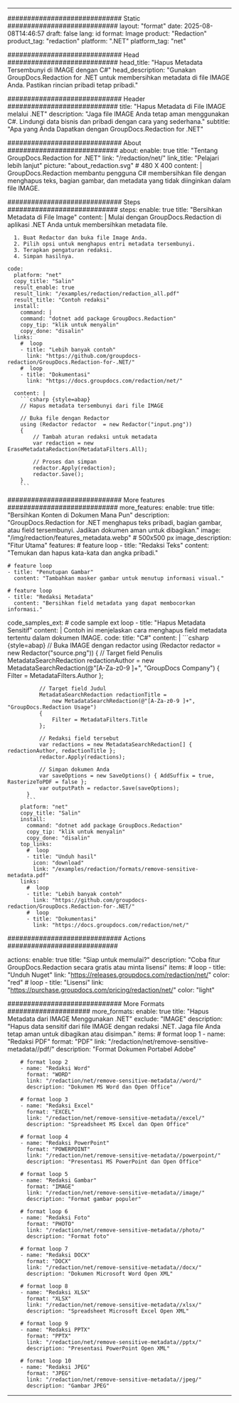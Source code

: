 
---
############################# Static ############################
layout: "format"
date:  2025-08-08T14:46:57
draft: false
lang: id
format: Image
product: "Redaction"
product_tag: "redaction"
platform: ".NET"
platform_tag: "net"

############################# Head ############################
head_title: "Hapus Metadata Tersembunyi di IMAGE dengan C#"
head_description: "Gunakan GroupDocs.Redaction for .NET untuk membersihkan metadata di file IMAGE Anda. Pastikan rincian pribadi tetap pribadi."

############################# Header ############################
title: "Hapus Metadata di File IMAGE melalui .NET" 
description: "Jaga file IMAGE Anda tetap aman menggunakan C#. Lindungi data bisnis dan pribadi dengan cara yang sederhana."
subtitle: "Apa yang Anda Dapatkan dengan GroupDocs.Redaction for .NET" 

############################# About ############################
about:
    enable: true
    title: "Tentang GroupDocs.Redaction for .NET"
    link: "/redaction/net/"
    link_title: "Pelajari lebih lanjut"
    picture: "about_redaction.svg" # 480 X 400
    content: |
       GroupDocs.Redaction membantu pengguna C# membersihkan file dengan menghapus teks, bagian gambar, dan metadata yang tidak diinginkan dalam file IMAGE.

############################# Steps ############################
steps:
    enable: true
    title: "Bersihkan Metadata di File Image"
    content: |
      Mulai dengan GroupDocs.Redaction di aplikasi .NET Anda untuk membersihkan metadata file.
      
      1. Buat Redactor dan buka file Image Anda.
      2. Pilih opsi untuk menghapus entri metadata tersembunyi.
      3. Terapkan pengaturan redaksi.
      4. Simpan hasilnya.
   
    code:
      platform: "net"
      copy_title: "Salin"
      result_enable: true
      result_link: "/examples/redaction/redaction_all.pdf"
      result_title: "Contoh redaksi"
      install:
        command: |
        command: "dotnet add package GroupDocs.Redaction"
        copy_tip: "klik untuk menyalin"
        copy_done: "disalin"
      links:
        #  loop
        - title: "Lebih banyak contoh"
          link: "https://github.com/groupdocs-redaction/GroupDocs.Redaction-for-.NET/"
        #  loop
        - title: "Dokumentasi"
          link: "https://docs.groupdocs.com/redaction/net/"
          
      content: |
        ```csharp {style=abap}
        // Hapus metadata tersembunyi dari file IMAGE

        // Buka file dengan Redactor
        using (Redactor redactor  = new Redactor("input.png"))
        {
            // Tambah aturan redaksi untuk metadata
            var redaction = new EraseMetadataRedaction(MetadataFilters.All);
            
            // Proses dan simpan
            redactor.Apply(redaction);
            redactor.Save();
        }
        ```            


############################# More features ############################
more_features:
  enable: true
  title: "Bersihkan Konten di Dokumen Mana Pun"
  description: "GroupDocs.Redaction for .NET menghapus teks pribadi, bagian gambar, atau field tersembunyi. Jadikan dokumen aman untuk dibagikan."
  image: "/img/redaction/features_metadata.webp" # 500x500 px
  image_description: "Fitur Utama"
  features:
    # feature loop
    - title: "Redaksi Teks"
      content: "Temukan dan hapus kata-kata dan angka pribadi."

    # feature loop
    - title: "Penutupan Gambar"
      content: "Tambahkan masker gambar untuk menutup informasi visual."

    # feature loop
    - title: "Redaksi Metadata"
      content: "Bersihkan field metadata yang dapat membocorkan informasi."
      
  code_samples_ext:
    # code sample ext loop
    - title: "Hapus Metadata Sensitif"
      content: |
        Contoh ini menjelaskan cara menghapus field metadata tertentu dalam dokumen IMAGE.
      code:
        title: "C#"
        content: |
          ```csharp {style=abap}
          //  Buka IMAGE dengan redactor
          using (Redactor redactor  = new Redactor("source.png"))
          {
              // Target field Penulis
              MetadataSearchRedaction redactionAuthor = 
                  new MetadataSearchRedaction(@"[A-Za-z0-9 ]+", "GroupDocs Company")
              {
                  Filter = MetadataFilters.Author
              };

              // Target field Judul
              MetadataSearchRedaction redactionTitle = 
                  new MetadataSearchRedaction(@"[A-Za-z0-9 ]+", "GroupDocs.Redaction Usage")
              {
                  Filter = MetadataFilters.Title
              };

              // Redaksi field tersebut
              var redactions = new MetadataSearchRedaction[] { redactionAuthor, redactionTitle };
              redactor.Apply(redactions);

              // Simpan dokumen Anda
              var saveOptions = new SaveOptions() { AddSuffix = true, RasterizeToPDF = false };
              var outputPath = redactor.Save(saveOptions);
          }
          ```
        platform: "net"
        copy_title: "Salin"
        install:
          command: "dotnet add package GroupDocs.Redaction"
          copy_tip: "klik untuk menyalin"
          copy_done: "disalin"
        top_links:
          #  loop
          - title: "Unduh hasil"
            icon: "download"
            link: "/examples/redaction/formats/remove-sensitive-metadata.pdf"
        links:
          #  loop
          - title: "Lebih banyak contoh"
            link: "https://github.com/groupdocs-redaction/GroupDocs.Redaction-for-.NET/"
          #  loop
          - title: "Dokumentasi"
            link: "https://docs.groupdocs.com/redaction/net/"


############################# Actions ############################

actions:
  enable: true
  title: "Siap untuk memulai?"
  description: "Coba fitur GroupDocs.Redaction secara gratis atau minta lisensi"
  items:
    #  loop
    - title: "Unduh Nuget"
      link: "https://releases.groupdocs.com/redaction/net/"
      color: "red"
        #  loop
    - title: "Lisensi"
      link: "https://purchase.groupdocs.com/pricing/redaction/net/"
      color: "light"


############################# More Formats #####################
more_formats:
    enable: true
    title: "Hapus Metadata dari IMAGE Menggunakan .NET"
    exclude: "IMAGE"
    description: "Hapus data sensitif dari file IMAGE dengan redaksi .NET. Jaga file Anda tetap aman untuk dibagikan atau disimpan."
    items: 
        # format loop 1
        - name: "Redaksi PDF"
          format: "PDF"
          link: "/redaction/net/remove-sensitive-metadata//pdf/"
          description: "Format Dokumen Portabel Adobe"

        # format loop 2
        - name: "Redaksi Word"
          format: "WORD"
          link: "/redaction/net/remove-sensitive-metadata//word/"
          description: "Dokumen MS Word dan Open Office"
          
        # format loop 3
        - name: "Redaksi Excel"
          format: "EXCEL"
          link: "/redaction/net/remove-sensitive-metadata//excel/"
          description: "Spreadsheet MS Excel dan Open Office"

        # format loop 4
        - name: "Redaksi PowerPoint"
          format: "POWERPOINT"
          link: "/redaction/net/remove-sensitive-metadata//powerpoint/"
          description: "Presentasi MS PowerPoint dan Open Office"

        # format loop 5
        - name: "Redaksi Gambar"
          format: "IMAGE"
          link: "/redaction/net/remove-sensitive-metadata//image/"
          description: "Format gambar populer"

        # format loop 6
        - name: "Redaksi Foto"
          format: "PHOTO"
          link: "/redaction/net/remove-sensitive-metadata//photo/"
          description: "Format foto"

        # format loop 7
        - name: "Redaksi DOCX"
          format: "DOCX"
          link: "/redaction/net/remove-sensitive-metadata//docx/"
          description: "Dokumen Microsoft Word Open XML"
          
        # format loop 8
        - name: "Redaksi XLSX"
          format: "XLSX"
          link: "/redaction/net/remove-sensitive-metadata//xlsx/"
          description: "Spreadsheet Microsoft Excel Open XML"
          
        # format loop 9
        - name: "Redaksi PPTX"
          format: "PPTX"
          link: "/redaction/net/remove-sensitive-metadata//pptx/"
          description: "Presentasi PowerPoint Open XML"

        # format loop 10
        - name: "Redaksi JPEG"
          format: "JPEG"
          link: "/redaction/net/remove-sensitive-metadata//jpeg/"
          description: "Gambar JPEG"


---